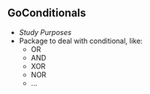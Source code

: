## GoConditionals
- _Study Purposes_
- Package to deal with conditional, like:
    - OR
    - AND
    - XOR
    - NOR
    - ...

